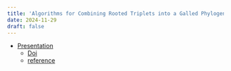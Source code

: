 ```yaml
---
title: 'Algorithms for Combining Rooted Triplets into a Galled Phylogenetic Network'
date: 2024-11-29
draft: false 
---
```


- [Presentation](https://365nthu-my.sharepoint.com/:p:/g/personal/112062547_office365_nthu_edu_tw/EftGsPyMB8lLmqIvfYq9OAoBrA2yt-FwSSeNBvz_eZFCrw?e=Ty5SNb)
    - [Doi](https://doi.org/10.1137/S0097539704446529)
    - [reference](https://365nthu-my.sharepoint.com/:w:/g/personal/112062547_office365_nthu_edu_tw/EXSn3HaJzwJOjPsfbgYS8F0BlKT0FIMKlHwNToUjFWN8kQ?e=3qGvPA)

